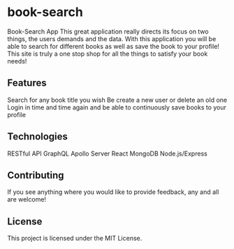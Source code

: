 # book-search
Book-Search App
This great application really directs its focus on two things, the users demands and the data. With this application you will be able to search for different books as well as save the book to your profile! This site is truly a one stop shop for all the things to satisfy your book needs!

## Features
Search for any book title you wish
Be create a new user or delete an old one
Login in time and time again and be able to continuously save books to your profile

## Technologies
RESTful API
GraphQL
Apollo Server
React
MongoDB
Node.js/Express

## Contributing
If you see anything where you would like to provide feedback, any and all are welcome!

## License
This project is licensed under the MIT License.